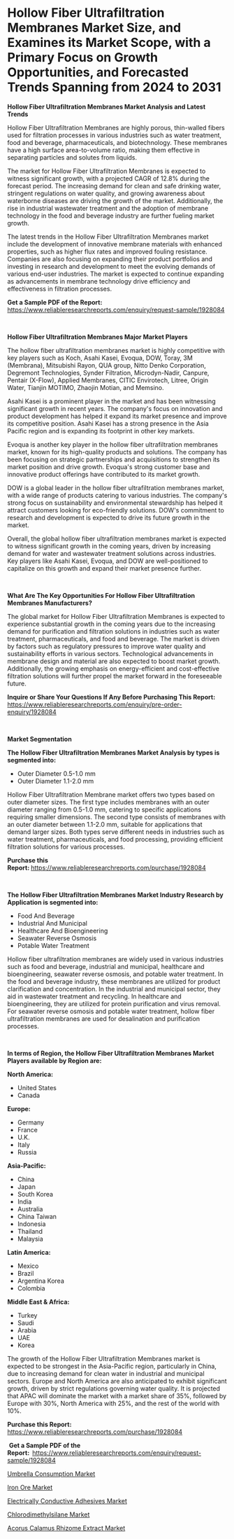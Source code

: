 <p><h1>Hollow Fiber Ultrafiltration Membranes Market Size, and Examines its Market Scope, with a Primary Focus on Growth Opportunities, and Forecasted Trends Spanning from 2024 to 2031</h1></p><p><strong>Hollow Fiber Ultrafiltration Membranes Market Analysis and Latest Trends</strong></p>
<p><p>Hollow Fiber Ultrafiltration Membranes are highly porous, thin-walled fibers used for filtration processes in various industries such as water treatment, food and beverage, pharmaceuticals, and biotechnology. These membranes have a high surface area-to-volume ratio, making them effective in separating particles and solutes from liquids.</p><p>The market for Hollow Fiber Ultrafiltration Membranes is expected to witness significant growth, with a projected CAGR of 12.8% during the forecast period. The increasing demand for clean and safe drinking water, stringent regulations on water quality, and growing awareness about waterborne diseases are driving the growth of the market. Additionally, the rise in industrial wastewater treatment and the adoption of membrane technology in the food and beverage industry are further fueling market growth.</p><p>The latest trends in the Hollow Fiber Ultrafiltration Membranes market include the development of innovative membrane materials with enhanced properties, such as higher flux rates and improved fouling resistance. Companies are also focusing on expanding their product portfolios and investing in research and development to meet the evolving demands of various end-user industries. The market is expected to continue expanding as advancements in membrane technology drive efficiency and effectiveness in filtration processes.</p></p>
<p><strong>Get a Sample PDF of the Report:&nbsp;</strong> <a href="https://www.reliableresearchreports.com/enquiry/request-sample/1928084">https://www.reliableresearchreports.com/enquiry/request-sample/1928084</a></p>
<p>&nbsp;</p>
<p><strong>Hollow Fiber Ultrafiltration Membranes Major Market Players</strong></p>
<p><p>The hollow fiber ultrafiltration membranes market is highly competitive with key players such as Koch, Asahi Kasei, Evoqua, DOW, Toray, 3M (Membrana), Mitsubishi Rayon, QUA group, Nitto Denko Corporation, Degremont Technologies, Synder Filtration, Microdyn-Nadir, Canpure, Pentair (X-Flow), Applied Membranes, CITIC Envirotech, Litree, Origin Water, Tianjin MOTIMO, Zhaojin Motian, and Memsino.</p><p>Asahi Kasei is a prominent player in the market and has been witnessing significant growth in recent years. The company's focus on innovation and product development has helped it expand its market presence and improve its competitive position. Asahi Kasei has a strong presence in the Asia Pacific region and is expanding its footprint in other key markets.</p><p>Evoqua is another key player in the hollow fiber ultrafiltration membranes market, known for its high-quality products and solutions. The company has been focusing on strategic partnerships and acquisitions to strengthen its market position and drive growth. Evoqua's strong customer base and innovative product offerings have contributed to its market growth.</p><p>DOW is a global leader in the hollow fiber ultrafiltration membranes market, with a wide range of products catering to various industries. The company's strong focus on sustainability and environmental stewardship has helped it attract customers looking for eco-friendly solutions. DOW's commitment to research and development is expected to drive its future growth in the market.</p><p>Overall, the global hollow fiber ultrafiltration membranes market is expected to witness significant growth in the coming years, driven by increasing demand for water and wastewater treatment solutions across industries. Key players like Asahi Kasei, Evoqua, and DOW are well-positioned to capitalize on this growth and expand their market presence further.</p></p>
<p>&nbsp;</p>
<p><strong>What Are The Key Opportunities For Hollow Fiber Ultrafiltration Membranes Manufacturers?</strong></p>
<p><p>The global market for Hollow Fiber Ultrafiltration Membranes is expected to experience substantial growth in the coming years due to the increasing demand for purification and filtration solutions in industries such as water treatment, pharmaceuticals, and food and beverage. The market is driven by factors such as regulatory pressures to improve water quality and sustainability efforts in various sectors. Technological advancements in membrane design and material are also expected to boost market growth. Additionally, the growing emphasis on energy-efficient and cost-effective filtration solutions will further propel the market forward in the foreseeable future.</p></p>
<p><strong>Inquire or Share Your Questions If Any Before Purchasing This Report:</strong> <a href="https://www.reliableresearchreports.com/enquiry/pre-order-enquiry/1928084">https://www.reliableresearchreports.com/enquiry/pre-order-enquiry/1928084</a></p>
<p>&nbsp;</p>
<p><strong>Market Segmentation</strong></p>
<p><strong>The Hollow Fiber Ultrafiltration Membranes Market Analysis by types is segmented into:</strong></p>
<p><ul><li>Outer Diameter 0.5-1.0 mm</li><li>Outer Diameter 1.1-2.0 mm</li></ul></p>
<p><p>Hollow Fiber Ultrafiltration Membrane market offers two types based on outer diameter sizes. The first type includes membranes with an outer diameter ranging from 0.5-1.0 mm, catering to specific applications requiring smaller dimensions. The second type consists of membranes with an outer diameter between 1.1-2.0 mm, suitable for applications that demand larger sizes. Both types serve different needs in industries such as water treatment, pharmaceuticals, and food processing, providing efficient filtration solutions for various processes.</p></p>
<p><strong>Purchase this Report:&nbsp;</strong><a href="https://www.reliableresearchreports.com/purchase/1928084">https://www.reliableresearchreports.com/purchase/1928084</a></p>
<p>&nbsp;</p>
<p><strong>The Hollow Fiber Ultrafiltration Membranes Market Industry Research by Application is segmented into:</strong></p>
<p><ul><li>Food And Beverage</li><li>Industrial And Municipal</li><li>Healthcare And Bioengineering</li><li>Seawater Reverse Osmosis</li><li>Potable Water Treatment</li></ul></p>
<p><p>Hollow fiber ultrafiltration membranes are widely used in various industries such as food and beverage, industrial and municipal, healthcare and bioengineering, seawater reverse osmosis, and potable water treatment. In the food and beverage industry, these membranes are utilized for product clarification and concentration. In the industrial and municipal sector, they aid in wastewater treatment and recycling. In healthcare and bioengineering, they are utilized for protein purification and virus removal. For seawater reverse osmosis and potable water treatment, hollow fiber ultrafiltration membranes are used for desalination and purification processes.</p></p>
<p>&nbsp;</p>
<p><strong>In terms of Region, the Hollow Fiber Ultrafiltration Membranes Market Players available by Region are:</strong></p>
<p>
    <p> <strong> North America: </strong>
        <ul>
            <li>United States</li>
            <li>Canada</li>
        </ul>
        </p> 
    <p> <strong> Europe: </strong>
        <ul>
            <li>Germany</li>
            <li>France</li>
            <li>U.K.</li>
            <li>Italy</li>
            <li>Russia</li>
        </ul>
        </p> 
    <p> <strong> Asia-Pacific: </strong>
        <ul>
            <li>China</li>
            <li>Japan</li>
            <li>South Korea</li>
            <li>India</li>
            <li>Australia</li>
            <li>China Taiwan</li>
            <li>Indonesia</li>
            <li>Thailand</li>
            <li>Malaysia</li>
        </ul>
        </p> 
    <p> <strong> Latin America: </strong>
        <ul>
            <li>Mexico</li>
            <li>Brazil</li>
            <li>Argentina Korea</li>
            <li>Colombia</li>
        </ul>
        </p> 
    <p> <strong> Middle East & Africa: </strong>
        <ul>
            <li>Turkey</li>
            <li>Saudi</li>
            <li>Arabia</li>
            <li>UAE</li>
            <li>Korea</li>
        </ul>
    </p>
    </p>
<p><p>The growth of the Hollow Fiber Ultrafiltration Membranes market is expected to be strongest in the Asia-Pacific region, particularly in China, due to increasing demand for clean water in industrial and municipal sectors. Europe and North America are also anticipated to exhibit significant growth, driven by strict regulations governing water quality. It is projected that APAC will dominate the market with a market share of 35%, followed by Europe with 30%, North America with 25%, and the rest of the world with 10%.</p></p>
<p><strong>Purchase this Report: </strong><a href="https://www.reliableresearchreports.com/purchase/1928084">https://www.reliableresearchreports.com/purchase/1928084</a></p>
<p>&nbsp;<strong>Get a Sample PDF of the Report:&nbsp;&nbsp;</strong><a href="https://www.reliableresearchreports.com/enquiry/request-sample/1928084">https://www.reliableresearchreports.com/enquiry/request-sample/1928084</a></p>
<p><strong></strong></p>
<p><p><a href="https://github.com/josesg55/Market-Research-Report-List-1/blob/main/umbrella-consumption-market.md">Umbrella Consumption Market</a></p><p><a href="https://view.publitas.com/reportprime-1/iron-ore-market-furnish-information-about-market-size-market-share-market-dynamics-and-projections-spanning-from-2024-to-2031/">Iron Ore Market</a></p><p><a href="https://view.publitas.com/reportprime-1/electrically-conductive-adhesives-market-size-furnishes-valuable-information-encompassing-market-share-market-trends-and-projections-spanning-from-2024-to-2031/">Electrically Conductive Adhesives Market</a></p><p><a href="https://issuu.com/reportprime-2/docs/chlorodimethylsilane-market-size-2030.pptx">Chlorodimethylsilane Market</a></p><p><a href="https://copper-carbon-84f.notion.site/Acorus-Calamus-Rhizome-Extract-Market-Size-2024-2031-Global-Industrial-Analysis-Key-Geographical--bb221ab0f18b4b868df4c3aa24a17a2a">Acorus Calamus Rhizome Extract Market</a></p></p>